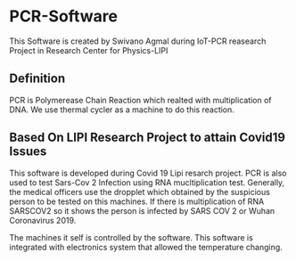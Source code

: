 # PCR-Software
This Software is created by Swivano Agmal during IoT-PCR reasearch Project in Research Center for Physics-LIPI

## Definition
PCR is Polymerease Chain Reaction which realted with multiplication of DNA. We use thermal cycler as a machine to do this reaction. 

## Based On LIPI Research Project to attain Covid19 Issues

This software is developed during Covid 19 Lipi resarch project. PCR is also used to test Sars-Cov 2 Infection using RNA mucltiplication test. Generally, the medical officers use the dropplet which obtained by the suspicious person to be tested on this machines. If there is multiplication of RNA SARSCOV2 so it shows the person is infected by SARS COV 2 or Wuhan Coronavirus 2019. 

The machines it self is controlled by the software. This software is integrated with electronics system that allowed the temperature changing. 
